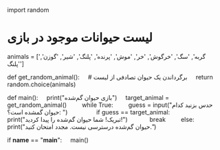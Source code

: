 import random

# لیست حیوانات موجود در بازی
animals = ['گربه', 'سگ', 'خرگوش', 'خر', 'موش', 'پرنده', 'پلنگ', 'شیر', 'گوزن', 'پلنگ']

def get_random_animal():
    # برگرداندن یک حیوان تصادفی از لیست
    return random.choice(animals)

def main():
    print("بازی حیوان گم‌شده")
    target_animal = get_random_animal()
    
    while True:
        guess = input("حدس بزنید کدام حیوان گمشده است؟: ")
        
        if guess == target_animal:
            print("تبریک! شما حیوان گم‌شده را پیدا کردید!")
            break
        else:
            print("حیوان گم‌شده درسترسی نیست. مجدد امتحان کنید.")

if __name__ == "__main__":
    main()
